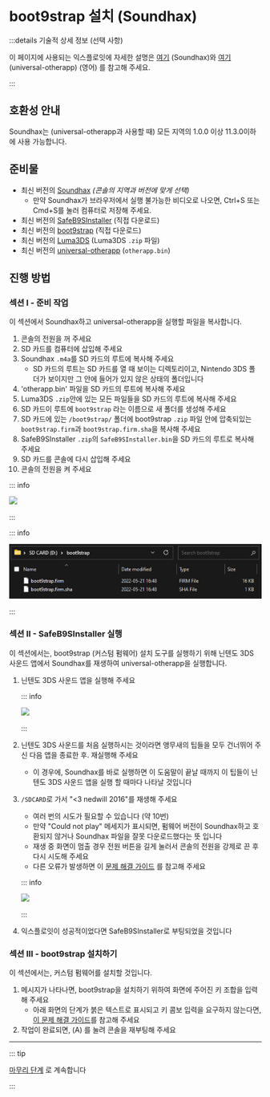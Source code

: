 # boot9strap 설치 (Soundhax)

:::details 기술적 상세 정보 (선택 사항)

이 페이지에 사용되는 익스플로잇에 자세한 설명은 [여기](https://github.com/nedwill/soundhax) (Soundhax)와 [여기](https://github.com/TuxSH/universal-otherapp/) (universal-otherapp) (영어) 를 참고해 주세요.

:::

## 호환성 안내

Soundhax는 (universal-otherapp과 사용할 때) 모든 지역의 1.0.0 이상 11.3.0이하에 사용 가능합니다.

## 준비물

- 최신 버전의 [Soundhax](http://soundhax.com/) _(콘솔의 지역과 버전에 맞게 선택)_
  - 만약 Soundhax가 브라우저에서 실행 불가능한 비디오로 나오면, Ctrl+S 또는 Cmd+S를 눌러 컴퓨터로 저장해 주세요.
- 최신 버전의 [SafeB9SInstaller](https://github.com/d0k3/SafeB9SInstaller/releases/download/v0.0.7/SafeB9SInstaller-20170605-122940.zip) (직접 다운로드)
- 최신 버전의 [boot9strap](https://github.com/SciresM/boot9strap/releases/download/1.4/boot9strap-1.4.zip) (직접 다운로드)
- 최신 버전의 [Luma3DS](https://github.com/LumaTeam/Luma3DS/releases/latest) (Luma3DS `.zip` 파일)
- 최신 버전의 [universal-otherapp](https://github.com/TuxSH/universal-otherapp/releases/latest`) (`otherapp.bin`)

## 진행 방법

### 섹션 I - 준비 작업

이 섹션에서 Soundhax하고 universal-otherapp을 실행할 파일을 복사합니다.

1. 콘솔의 전원을 꺼 주세요
2. SD 카드를 컴퓨터에 삽입해 주세요
3. Soundhax `.m4a`를 SD 카드의 루트에 복사해 주세요
   - SD 카드의 루트는 SD 카드를 열 때 보이는 디렉토리이고, Nintendo 3DS 폴더가 보이지만 그 안에 들어가 있지 않은 상태의 폴더입니다
4. 'otherapp.bin' 파일을 SD 카드의 루트에 복사해 주세요
5. Luma3DS `.zip`안에 있는 모든 파일들을 SD 카드의 루트에 복사해 주세요
6. SD 카드이 루트에 `boot9strap` 라는 이름으로 새 폴더를 생성해 주세요
7. SD 카드에 있는 `/boot9strap/` 폴더에 boot9strap `.zip` 파일 안에 압축되있는 `boot9strap.firm`과 `boot9strap.firm.sha`을 복사해 주세요
8. SafeB9SInstaller `.zip`의 `SafeB9SInstaller.bin`을 SD 카드의 루트로 복사해 주세요
9. SD 카드를 콘솔에 다시 삽입해 주세요
10. 콘솔의 전원을 켜 주세요

::: info

![](/images/screenshots/uosoundhax-root-layout.png)

:::

::: info

![](/images/screenshots/boot9strap-folder.png)

:::

### 섹션 II - SafeB9SInstaller 실행

이 섹션에서는, boot9strap (커스텀 펌웨어) 설치 도구를 실행하기 위해 닌텐도 3DS 사운드 앱에서 Soundhax를 재생하여 universal-otherapp을 실행합니다.

1. 닌텐도 3DS 사운드 앱을 실행해 주세요

   ::: info

   ![](/images/screenshots/soundhax-welcome.png)

   :::

2. 닌텐도 3DS 사운드를 처음 실행하시는 것이라면 앵무새의 팁들을 모두 건너뛰어 주신 다음 앱을 종료한 후. 재실행해 주세요
   - 이 경우에, Soundhax를 바로 실행하면 이 도움말이 끝날 때까지 이 팁들이 닌텐도 3DS 사운드 앱을 실행 할 때마다 나타날 것입니다

3. `/SDCARD`로 가서 "<3 nedwill 2016"를 재생해 주세요

   - 여러 번의 시도가 필요할 수 있습니다 (약 10번)
   - 만약 "Could not play" 메세지가 표시되면, 펌웨어 버전이 Soundhax하고 호환되지 않거나 Soundhax 파일을 잘못 다운로드했다는 뜻 입니다
   - 재생 중 화면이 멈출 경우 전원 버튼을 길게 눌러서 콘솔의 전원을 강제로 끈 후 다시 시도해 주세요
   - 다른 오류가 발생하면 이 [문제 해결 가이드](troubleshooting#installing-boot9strap-soundhax) 를 참고해 주세요

   ::: info

   ![](/images/screenshots/soundhax-launch.png)

   :::

4. 익스플로잇이 성공적이었다면 SafeB9SInstaller로 부팅되었을 것입니다

### 섹션 III - boot9strap 설치하기

이 섹션에서는, 커스텀 펌웨어를 설치할 것입니다.

1. 메시지가 나타나면, boot9strap을 설치하기 위하여 화면에 주어진 키 조합을 입력해 주세요
   - 아래 화면의 단계가 붉은 텍스트로 표시되고 키 콤보 입력을 요구하지 않는다면, [이 문제 해결 가이드](troubleshooting#issues-with-safeb9sinstaller)를 참고해 주세요
2. 작업이 완료되면, (A) 를 눌려 콘솔을 재부팅해 주세요

<!--@include: ./_include/configure-luma3ds.md -->

<!--@include: ./_include/luma3ds-installed-note.md -->

___

::: tip

[마무리 단계](finalizing-setup) 로 계속합니다

:::
